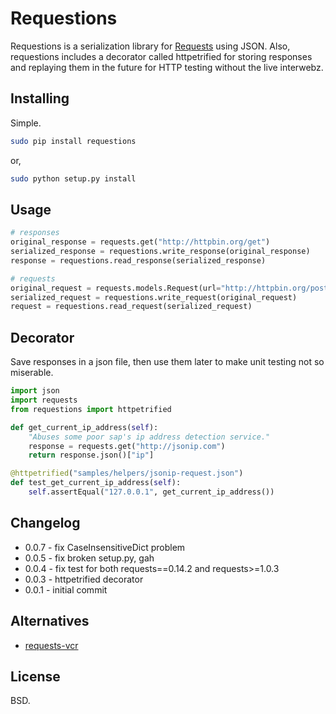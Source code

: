 # Requestions

Requestions is a serialization library for [Requests](https://github.com/kennethreitz/requests) using JSON. Also, requestions includes a decorator called httpetrified for storing responses and replaying them in the future for HTTP testing without the live interwebz.

## Installing

Simple.

``` bash
sudo pip install requestions
```

or,

``` bash
sudo python setup.py install
```

## Usage

``` python
# responses
original_response = requests.get("http://httpbin.org/get")
serialized_response = requestions.write_response(original_response)
response = requestions.read_response(serialized_response)

# requests
original_request = requests.models.Request(url="http://httpbin.org/post", method="POST")
serialized_request = requestions.write_request(original_request)
request = requestions.read_request(serialized_request)
```

## Decorator

Save responses in a json file, then use them later to make unit testing not so miserable.

``` python
import json
import requests
from requestions import httpetrified

def get_current_ip_address(self):
    "Abuses some poor sap's ip address detection service."
    response = requests.get("http://jsonip.com")
    return response.json()["ip"]

@httpetrified("samples/helpers/jsonip-request.json")
def test_get_current_ip_address(self):
    self.assertEqual("127.0.0.1", get_current_ip_address())
```

## Changelog

* 0.0.7 - fix CaseInsensitiveDict problem
* 0.0.5 - fix broken setup.py, gah
* 0.0.4 - fix test for both requests==0.14.2 and requests>=1.0.3
* 0.0.3 - httpetrified decorator
* 0.0.1 - initial commit

## Alternatives

* [requests-vcr](https://github.com/sigmavirus24/requests-vcr)

## License

BSD.
